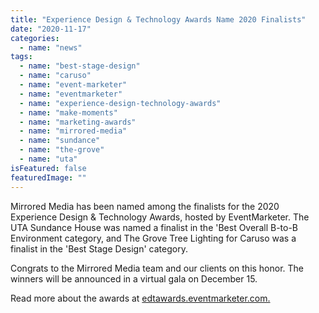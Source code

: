```yaml
---
title: "Experience Design & Technology Awards Name 2020 Finalists"
date: "2020-11-17"
categories: 
  - name: "news"
tags: 
  - name: "best-stage-design"
  - name: "caruso"
  - name: "event-marketer"
  - name: "eventmarketer"
  - name: "experience-design-technology-awards"
  - name: "make-moments"
  - name: "marketing-awards"
  - name: "mirrored-media"
  - name: "sundance"
  - name: "the-grove"
  - name: "uta"
isFeatured: false
featuredImage: ""
---
```


Mirrored Media has been named among the finalists for the 2020 Experience Design & Technology Awards, hosted by EventMarketer. The UTA Sundance House was named a finalist in the 'Best Overall B-to-B Environment category, and The Grove Tree Lighting for Caruso was a finalist in the 'Best Stage Design' category. 

Congrats to the Mirrored Media team and our clients on this honor. The winners will be announced in a virtual gala on December 15. 

Read more about the awards at [edtawards.eventmarketer.com.](https://edtawards.eventmarketer.com/)
